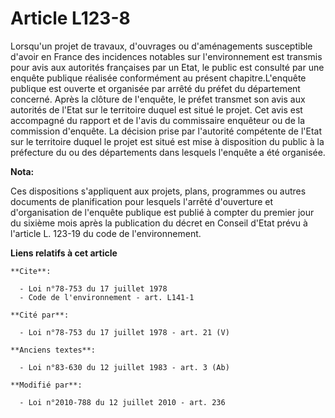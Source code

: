 # Article L123-8

Lorsqu'un projet de travaux, d'ouvrages ou d'aménagements susceptible d'avoir en France des incidences notables sur
l'environnement est transmis pour avis aux autorités françaises par un Etat, le public est consulté par une enquête publique
réalisée conformément au présent chapitre.L'enquête publique est ouverte et organisée par arrêté du préfet du département
concerné. Après la clôture de l'enquête, le préfet transmet son avis aux autorités de l'Etat sur le territoire duquel est
situé le projet. Cet avis est accompagné du rapport et de l'avis du commissaire enquêteur ou de la commission d'enquête. La
décision prise par l'autorité compétente de l'Etat sur le territoire duquel le projet est situé est mise à disposition du
public à la préfecture du ou des départements dans lesquels l'enquête a été organisée.

**Nota:**

Ces dispositions s'appliquent aux projets, plans, programmes ou autres documents de planification pour lesquels l'arrêté
d'ouverture et d'organisation de l'enquête publique est publié à compter du premier jour du sixième mois après la publication
du décret en Conseil d'Etat prévu à l'article L. 123-19 du code de l'environnement.

**Liens relatifs à cet article**

	**Cite**:

	  - Loi n°78-753 du 17 juillet 1978
	  - Code de l'environnement - art. L141-1

	**Cité par**:

	  - Loi n°78-753 du 17 juillet 1978 - art. 21 (V)

	**Anciens textes**:

	  - Loi n°83-630 du 12 juillet 1983 - art. 3 (Ab)

	**Modifié par**:

	  - Loi n°2010-788 du 12 juillet 2010 - art. 236
